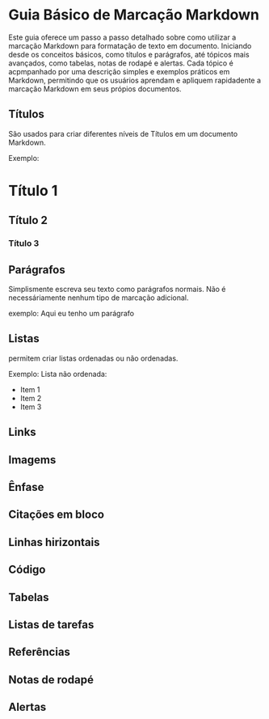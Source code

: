 # Guia Básico de Marcação Markdown
Este guia oferece um passo a passo detalhado sobre como utilizar  a marcação Markdown para formatação de texto em documento. Iniciando desde os conceitos básicos, como títulos e parágrafos, até tópicos mais avançados, como tabelas, notas de rodapé e alertas. Cada tópico é acpmpanhado por uma descrição simples e exemplos práticos em Markdown, permitindo que os usuários aprendam e apliquem rapidadente a marcação Markdown em seus própios documentos.

## Títulos
São usados para criar diferentes níveis de Títulos em um documento Markdown.

Exemplo:
# Título 1
## Título 2
### Título 3

## Parágrafos 
Simplismente escreva seu texto como parágrafos normais. Não é necessáriamente nenhum tipo de marcação adicional.

exemplo:
Aqui eu tenho um parágrafo

## Listas
permitem criar listas ordenadas ou não ordenadas.

Exemplo:
Lista não ordenada: 

* Item 1
* Item 2
* Item 3
  
## Links
## Imagems
## Ênfase
## Citações em bloco
## Linhas hirizontais
## Código 
## Tabelas
## Listas de tarefas
## Referências 
## Notas de rodapé 
## Alertas
